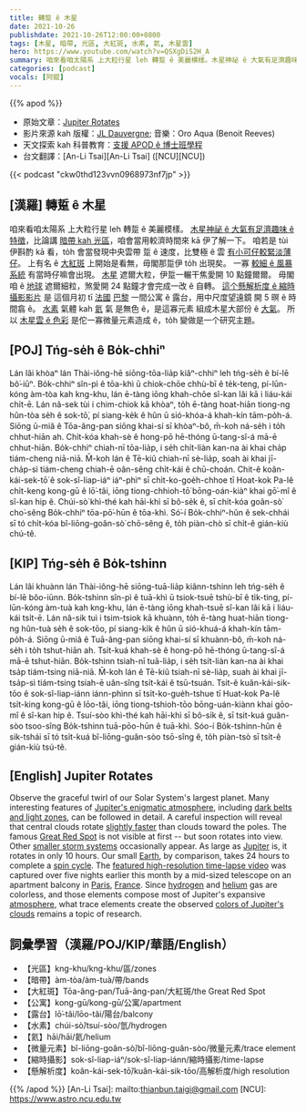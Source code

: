 ```yaml
---
title: 轉踅 ê 木星
date: 2021-10-26
publishdate: 2021-10-26T12:00:00+0800
tags: [木星, 暗帶, 光區, 大紅斑, 水素, 氦, 木星雲]
hero: https://www.youtube.com/watch?v=QSXgDiS2H_A
summary: 咱來看咱太陽系 上大粒行星 leh 轉踅 ê 美麗模樣。木星神祕 ê 大氣有足濟趣味 ê 特徵，比論講暗帶 kah 光區，咱會當用較濟時間來 kā 伊了解一下。
categories: [podcast]
vocals: [阿錕]
---
```


{{% apod %}}

- 原始文章：[Jupiter Rotates](https://apod.nasa.gov/apod/ap211026.html)
- 影片來源 kah 版權：[JL Dauvergne](https://www.facebook.com/jeanluc.dauvergne); 音樂：Oro Aqua (Benoit Reeves)
- 天文探索 kah 科普教育：[支援 APOD ê 博士班學程](https://asterisk.apod.com/viewtopic.php?f=28&t=41989)
- 台文翻譯：[An-Li Tsai][An-Li Tsai] ([NCU][NCU])

{{< podcast "ckw0thd123vvn0968973nf7jp" >}}

## [漢羅] 轉踅 ê 木星
咱來看咱太陽系 上大粒行星 leh 轉踅 ê 美麗模樣。
[木星神祕 ê 大氣有足濟趣味 ê 特徵][Jupiter's enigmatic atmosphere]，比論講 [暗帶 kah 光區][dark belts and light zones]，咱會當用較濟時間來 kā 伊了解一下。
咱若是 tùi 伊斟酌 kā 看，to̍h 會當發現中央雲帶 踅 ê 速度，比雙極 ê 雲 [有小可仔較緊淡薄仔][slightly faster]。
上有名 ê [大紅斑][Great Red Spot] 上開始是看無，毋閣那踅伊 to̍h 出現矣。
一寡 [較細 ê 風暴系統][smaller storm systems] 有當時仔嘛會出現。
[木星][Jupiter] 遮爾大粒，伊踅一輾干焦愛開 10 點鐘爾爾。
毋閣咱 ê [地球][Earth] 遮爾細粒，煞愛開 24 點鐘才會完成一改 ê 自轉。
[這个懸解析度 ê 縮時攝影影片][featured high-resolution time-lapse video] 是 這個月初 tī [法國][France] [巴黎][Paris] 一間公寓 ê 露台，用中尺度望遠鏡 開 5 暝 ê 時間翕 ê。
[水素][hydrogen] 氣體 kah [氦][helium] 氣 是無色 ê，是這寡元素 組成木星大部份 ê [大氣][atmosphere]。
所以 [木星雲 ê 色彩][colors of Jupiter's clouds] 是佗一寡微量元素造成 ê，to̍h 變做是一个研究主題。

## [POJ] Tńg-se̍h ê Bo̍k-chhiⁿ
Lán lâi khòaⁿ lán Thài-iông-hē siōng-tōa-lia̍p kiâⁿ-chhiⁿ leh tńg-se̍h ê bí-lē bô͘-iūⁿ.
Bo̍k-chhiⁿ sîn-pì ê tōa-khì ū chiok-chōe chhù-bī ê te̍k-teng, pí-lūn-kóng àm-tòa kah kng-khu, lán ē-tàng iōng khah-chōe sî-kan lâi kā i liáu-kái chi̍t-ē.
Lán nâ-sek tùi i chim-chiok kā khòaⁿ, to̍h ē-tàng hoat-hiān tiong-ng hûn-tòa se̍h ê sok-tō͘, pí siang-ke̍k ê hûn ū sió-khóa-á khah-kín tām-po̍h-á.
Siōng ū-miâ ê Tōa-âng-pan siōng khai-sí sī khòaⁿ-bô, m̄-koh ná-se̍h i to̍h chhut-hiān ah.
Chi̍t-kóa khah-sè ê hong-pō hē-thóng ū-tang-sî-á mā-ē chhut-hiān.
Bo̍k-chhiⁿ chiah-nī tōa-lia̍p, i se̍h chi̍t-liàn kan-na ài khai cha̍p tiám-cheng niā-niā.
M̄-koh lán ê Tē-kiû chiah-nī sè-lia̍p, soah ài khai jī-cha̍p-sì tiám-cheng chiah-ē oân-sêng chi̍t-kái ê chū-choán.
Chit-ê koân-kái-sek-tō͘ ê sok-sî-liap-iáⁿ iáⁿ-phìⁿ sī chi̍t-ko-goe̍h-chhoe tī Hoat-kok Pa-lê chi̍t-keng kong-gū ê lō͘-tâi, iōng tiong-chhioh-tō͘ bōng-oán-kiàⁿ khai gō͘-mî ê sî-kan hip ê.
Chúi-sò͘ khì-thé kah hāi-khì sī bô-se̍k ê, sī chit-kóa goân-sò͘ cho͘-sêng Bo̍k-chhiⁿ tōa-pō͘-hūn ê tōa-khì.
Só͘-í Bo̍k-chhiⁿ-hûn ê sek-chhái sī tó chi̍t-kóa bî-liōng-goân-sò͘ chō-sêng ê, to̍h piàn-chò sī chi̍t-ê gián-kiù chú-tê.

## [KIP] Tńg-se̍h ê Bo̍k-tshinn
Lán lâi khuànn lán Thài-iông-hē siōng-tuā-lia̍p kiânn-tshinn leh tńg-se̍h ê bí-lē bôo-iūnn.
Bo̍k-tshinn sîn-pì ê tuā-khì ū tsiok-tsuē tshù-bī ê ti̍k-ting, pí-lūn-kóng àm-tuà kah kng-khu, lán ē-tàng iōng khah-tsuē sî-kan lâi kā i liáu-kái tsi̍t-ē.
Lán nâ-sik tuì i tsim-tsiok kā khuànn, to̍h ē-tàng huat-hiān tiong-ng hûn-tuà se̍h ê sok-tōo, pí siang-ki̍k ê hûn ū sió-khuá-á khah-kín tām-po̍h-á.
Siōng ū-miâ ê Tuā-âng-pan siōng khai-sí sī khuànn-bô, m̄-koh ná-se̍h i to̍h tshut-hiān ah.
Tsi̍t-kuá khah-sè ê hong-pō hē-thóng ū-tang-sî-á mā-ē tshut-hiān.
Bo̍k-tshinn tsiah-nī tuā-lia̍p, i se̍h tsi̍t-liàn kan-na ài khai tsa̍p tiám-tsing niā-niā.
M̄-koh lán ê Tē-kiû tsiah-nī sè-lia̍p, suah ài khai jī-tsa̍p-sì tiám-tsing tsiah-ē uân-sîng tsi̍t-kái ê tsū-tsuán.
Tsit-ê kuân-kái-sik-tōo ê sok-sî-liap-iánn iánn-phìnn sī tsi̍t-ko-gue̍h-tshue tī Huat-kok Pa-lê tsi̍t-king kong-gū ê lōo-tâi, iōng tiong-tshioh-tōo bōng-uán-kiànn khai gōo-mî ê sî-kan hip ê.
Tsuí-sòo khì-thé kah hāi-khì sī bô-si̍k ê, sī tsit-kuá guân-sòo tsoo-sîng Bo̍k-tshinn tuā-pōo-hūn ê tuā-khì.
Sóo-í Bo̍k-tshinn-hûn ê sik-tshái sī tó tsi̍t-kuá bî-liōng-guân-sòo tsō-sîng ê, to̍h piàn-tsò sī tsi̍t-ê gián-kiù tsú-tê.

## [English] Jupiter Rotates
Observe the graceful twirl of our Solar System's largest planet.
Many interesting features of [Jupiter's enigmatic atmosphere][Jupiter's enigmatic atmosphere], including [dark belts and light zones][dark belts and light zones], can be followed in detail.
A careful inspection will reveal that central clouds rotate [slightly faster][slightly faster] than clouds toward the poles.
The famous [Great Red Spot][Great Red Spot] is not visible at first -- but soon rotates into view.
Other [smaller storm systems][smaller storm systems] occasionally appear.
As large as [Jupiter][Jupiter] is, it rotates in only 10 hours.
Our small [Earth][Earth], by comparison, takes 24 hours to complete a [spin cycle][spin cycle].
The [featured high-resolution time-lapse video][featured high-resolution time-lapse video] was captured over five nights earlier this month by a mid-sized telescope on an apartment balcony in [Paris][Paris], [France][France].
Since [hydrogen][hydrogen] and [helium][helium] gas are colorless, and those elements compose most of Jupiter's expansive [atmosphere][atmosphere], what trace elements create the observed [colors of Jupiter's clouds][colors of Jupiter's clouds] remains a topic of research.


## 詞彙學習（漢羅/POJ/KIP/華語/English）
- 【光區】kng-khu/kng-khu/區/zones
- 【暗帶】àm-tòa/àm-tuà/帶/bands
- 【大紅斑】Tōa-âng-pan/Tuā-âng-pan/大紅斑/the Great Red Spot
- 【公寓】kong-gū/kong-gū/公寓/apartment
- 【露台】lō͘-tâi/lōo-tâi/陽台/balcony
- 【水素】chúi-sò͘/tsuí-sòo/氫/hydrogen
- 【氦】hāi/hāi/氦/helium
- 【微量元素】bî-liōng-goân-sò͘/bî-liōng-guân-sòo/微量元素/trace element
- 【縮時攝影】sok-sî-liap-iáⁿ/sok-sî-liap-iánn/縮時攝影/time-lapse
- 【懸解析度】koân-kái-sek-tō͘/kuân-kái-sik-tōo/高解析度/high resolution


{{% /apod %}}
[An-Li Tsai]: mailto:thianbun.taigi@gmail.com
[NCU]: https://www.astro.ncu.edu.tw

[Jupiter's enigmatic atmosphere]:https://en.wikipedia.org/wiki/Atmosphere_of_Jupiter
[dark belts and light zones]:https://www.planetary.org/space-images/jupiters-belts-and-zones
[slightly faster]:https://apod.nasa.gov/apod/ap001123.html
[Great Red Spot]:https://apod.nasa.gov/apod/ap140518.html
[smaller storm systems]:https://apod.nasa.gov/apod/ap200106.html
[Jupiter]:https://solarsystem.nasa.gov/planets/jupiter/in-depth/
[Earth]:https://earthobservatory.nasa.gov/
[spin cycle]:http://www.dailyhaha.com/_pics/cat_washer.jpg
[featured high-resolution time-lapse video]:https://vimeo.com/637785783
[Paris]:https://youtu.be/72kRM86V-dw
[France]:https://en.wikipedia.org/wiki/France
[hydrogen]:https://periodic.lanl.gov/1.shtml
[helium]:https://periodic.lanl.gov/2.shtml
[atmosphere]:https://apod.nasa.gov/apod/ap160626.html
[colors of Jupiter's clouds]:https://ui.adsabs.harvard.edu/abs/1981JGR....86.8797O/abstract
